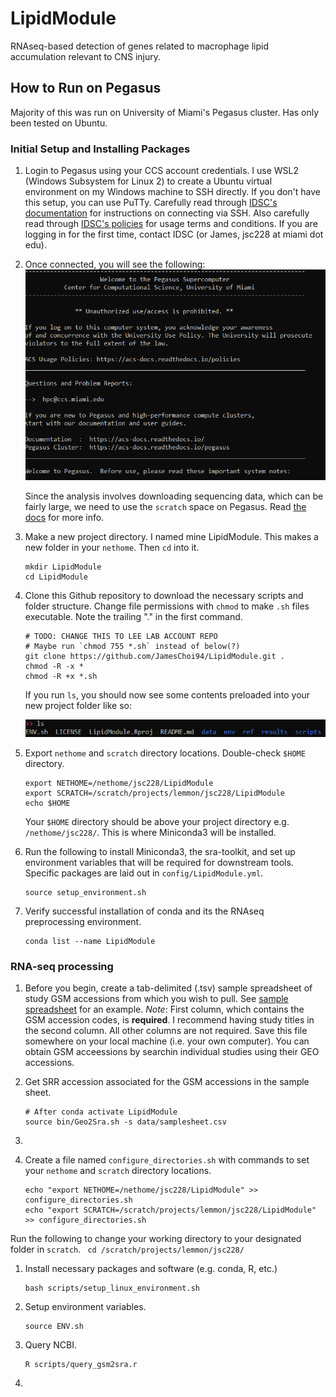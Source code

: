 # LipidModule

RNAseq-based detection of genes related to macrophage lipid accumulation relevant to CNS injury.

## How to Run on Pegasus

Majority of this was run on University of Miami's Pegasus cluster. Has only been tested on Ubuntu.

### Initial Setup and Installing Packages

1. Login to Pegasus using your CCS account credentials. I use WSL2 (Windows Subsystem for Linux 2) to create a Ubuntu virtual environment on my Windows machine to SSH directly. If you don't have this setup, you can use PuTTy. Carefully read through [IDSC's documentation](https://acs-docs.readthedocs.io/services/1-access.html#ssh) for instructions on connecting via SSH. Also carefully read through [IDSC's policies](https://acs-docs.readthedocs.io/policies/policies.html#policies) for usage terms and conditions. If you are logging in for the first time, contact IDSC (or James, jsc228 at miami dot edu).

1. Once connected, you will see the following:
    ![pegasus-login](./notes/pegasus-login.png)
    
    Since the analysis involves downloading sequencing data, which can be fairly large, we need to use the `scratch` space on Pegasus. Read [the docs](https://acs-docs.readthedocs.io/pegasus/env/1-intro.html#pegasus-filesystems) for more info.

1. Make a new project directory. I named mine LipidModule. This makes a new folder in your `nethome`. Then `cd` into it.
    ```
    mkdir LipidModule
    cd LipidModule
    ```
1. Clone this Github repository to download the necessary scripts and folder structure. Change file permissions with `chmod` to make `.sh` files executable. Note the trailing "." in the first command.
    ```
    # TODO: CHANGE THIS TO LEE LAB ACCOUNT REPO
    # Maybe run `chmod 755 *.sh` instead of below(?)
    git clone https://github.com/JamesChoi94/LipidModule.git .
    chmod -R -x *
    chmod -R +x *.sh
    ```
    If you run `ls`, you should now see some contents preloaded into your new project folder like so:

    ![github-download](./notes/github-download.png)
1. Export `nethome` and `scratch` directory locations. Double-check `$HOME` directory.
    ```
    export NETHOME=/nethome/jsc228/LipidModule
    export SCRATCH=/scratch/projects/lemmon/jsc228/LipidModule
    echo $HOME
    ```
    Your `$HOME` directory should be above your project directory e.g. `/nethome/jsc228/`. This is where Miniconda3 will be installed.
1. Run the following to install Miniconda3, the sra-toolkit, and set up environment variables that will be required for downstream tools. Specific packages are laid out in `config/LipidModule.yml`. 
    ```
    source setup_environment.sh
    ```
1. Verify successful installation of conda and its the RNAseq preprocessing environment.
    ```
    conda list --name LipidModule
    ```


### RNA-seq processing

1. Before you begin, create a tab-delimited (.tsv) sample spreadsheet of study GSM accessions from which you wish to pull. See [sample spreadsheet](data/samples_sheet.tsv) for an example. _Note_: First column, which contains the GSM accession codes, is __required__. I recommend having study titles in the second column. All other columns are not required. Save this file somewhere on your local machine (i.e. your own computer). You can obtain GSM acceessions by searchin individual studies using their GEO accessions.

1. Get SRR accession associated for the GSM accessions in the sample sheet.
    ```
    # After conda activate LipidModule
    source bin/Geo2Sra.sh -s data/samplesheet.csv
    ```
1.




1. Create a file named `configure_directories.sh` with commands to set your `nethome` and `scratch` directory locations. 
    ```
    echo "export NETHOME=/nethome/jsc228/LipidModule" >> configure_directories.sh
    echo "export SCRATCH=/scratch/projects/lemmon/jsc228/LipidModule" >> configure_directories.sh
    ```


Run the following to change your working directory to your designated folder in `scratch`.
    ``` 
    cd /scratch/projects/lemmon/jsc228/
    ```

1. Install necessary packages and software (e.g. conda, R, etc.)
    ```
    bash scripts/setup_linux_environment.sh
    ```
1. Setup environment variables.
    ```
    source ENV.sh
    ```   
1. Query NCBI.
    ```
    R scripts/query_gsm2sra.r
    ```
1.
